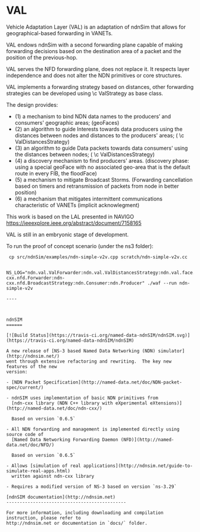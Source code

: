 VAL
======


Vehicle Adaptation Layer (VAL) is an adaptation of ndnSim that allows for geographical-based forwarding in VANETs.
 
VAL endows ndnSim with a second forwarding plane capable of making forwarding decisions based on the destination area of a packet and the position of the previous-hop.

VAL serves the NFD forwarding plane, does not replace it. It respects layer independence and does not alter the NDN primitives or core structures.

VAL implements a forwarding strategy based on distances, other forwarding strategies can be developed using \c ValStrategy as base class.

The design provides:
 - (1) a mechanism to bind NDN data names to the producers’ and consumers' geographic areas; (geoFaces)
 - (2) an algorithm to guide Interests towards data producers using the distances between nodes and distances to the producers' areas;  ( \c ValDistancesStrategy)
 - (3) an algorithm to guide Data packets towards data consumers' using the distances between nodes; ( \c ValDistancesStrategy)
 - (4) a discovery mechanism to find producers' areas. (discovery phase: using a special geoFace with no associated geo-area that is the default route in every FIB, the floodFace)
 - (5) a mechanism to mitigate Broadcast Storms. (Forwarding cancellation based on timers and retransmission of packets from node in better position)
 - (6) a mechanism that mitigates intermittent communications characteristic of VANETs (implicit acknowlegment)
 
 This work is based on the LAL presented in NAVIGO https://ieeexplore.ieee.org/abstract/document/7158165
 
 VAL is still in an embryonic stage of development.

 To run the proof of concept scenario (under the ns3 folder):

```shell
 cp src/ndnSim/examples/ndn-simple-v2v.cpp scratch/ndn-simple-v2v.cc

 NS_LOG="ndn.val.ValForwarder:ndn.val.ValDistancesStrategy:ndn.val.face.ValLinkService:V2VSimple:ndn-cxx.nfd.Forwarder:ndn-cxx.nfd.BroadcastStrategy:ndn.Consumer:ndn.Producer" ./waf --run ndn-simple-v2v

----



ndnSIM
======

[![Build Status](https://travis-ci.org/named-data-ndnSIM/ndnSIM.svg)](https://travis-ci.org/named-data-ndnSIM/ndnSIM)

A new release of [NS-3 based Named Data Networking (NDN) simulator](http://ndnsim.net/)
went through extensive refactoring and rewriting.  The key new features of the new
version:

- [NDN Packet Specification](http://named-data.net/doc/NDN-packet-spec/current/)

- ndnSIM uses implementation of basic NDN primitives from
  [ndn-cxx library (NDN C++ library with eXperimental eXtensions)](http://named-data.net/doc/ndn-cxx/)

  Based on version `0.6.5`

- All NDN forwarding and management is implemented directly using source code of
  [Named Data Networking Forwarding Daemon (NFD)](http://named-data.net/doc/NFD/)

  Based on version `0.6.5`

- Allows [simulation of real applications](http://ndnsim.net/guide-to-simulate-real-apps.html)
  written against ndn-cxx library

- Requires a modified version of NS-3 based on version `ns-3.29`

[ndnSIM documentation](http://ndnsim.net)
---------------------------------------------

For more information, including downloading and compilation instruction, please refer to
http://ndnsim.net or documentation in `docs/` folder.

